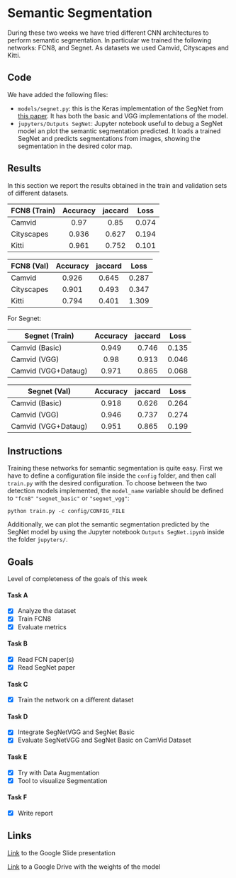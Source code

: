 # Semantic Segmentation
During these two weeks we have tried different CNN architectures to perform semantic segmentation. In particular we trained the following networks: FCN8, and Segnet. As datasets we used Camvid, Cityscapes and Kitti.

## Code
We have added the following files:
* `models/segnet.py`:  this is the Keras implementation of the SegNet from [this paper](https://arxiv.org/pdf/1511.00561.pdf). It has both the basic and VGG implementations of the model.
* `jupyters/Outputs SegNet`: Jupyter notebook useful to debug a SegNet model an plot the semantic segmentation predicted. It loads a trained SegNet and predicts segmentations from images, showing the segmentation in the desired color map. 
## Results
In this section we report the results obtained in the train and validation sets of different datasets.


| FCN8 (Train)    | Accuracy   | jaccard  | Loss  | 
| ----------------- |:------:| :-----:|:-----:|
| Camvid            | 0.97      | 0.85      | 0.074     | 
| Cityscapes        | 0.936      | 0.627      | 0.194     |
| Kitti             | 0.961      | 0.752      | 0.101     |


| FCN8 (Val)    | Accuracy   | jaccard  | Loss  | 
| ----------------- |:------:| :-----:|:-----:|
| Camvid            | 0.926      | 0.645      | 0.287     | 
| Cityscapes        | 0.901      | 0.493      | 0.347     |
| Kitti             | 0.794      | 0.401      | 1.309     |



For Segnet: 

| Segnet (Train)    | Accuracy   | jaccard  | Loss  | 
| ----------------- |:------:| :-----:|:-----:|
| Camvid (Basic)    | 0.949      | 0.746      | 0.135     | 
| Camvid (VGG)      | 0.98      | 0.913      | 0.046     |
| Camvid (VGG+Dataug) | 0.971 | 0.865	| 0.068 |



| Segnet (Val)    | Accuracy   | jaccard  | Loss  | 
| ----------------- |:------:| :-----:|:-----:|
| Camvid (Basic)    | 0.918      | 0.626      | 0.264     | 
| Camvid (VGG)      | 0.946      | 0.737      | 0.274     |
| Camvid (VGG+Dataug) | 0.951    | 0.865	    | 0.199     |


## Instructions
Training these networks for semantic segmentation is quite easy. First we have to define a configuration file inside the `config` folder, and then call `train.py` with the desired configuration. To choose between the two detection models implemented, the `model_name` variable should be defined to `"fcn8"` `"segnet_basic"` or `"segnet_vgg"`:
```
python train.py -c config/CONFIG_FILE
```


Additionally, we can plot the semantic segmentation predicted by the SegNet model by using the Jupyter notebook `Outputs SegNet.ipynb` inside the folder `jupyters/`.

## Goals
Level of completeness of the goals of this week
#### Task A
- [x] Analyze the dataset
- [x] Train FCN8
- [x] Evaluate metrics

#### Task B
- [x] Read FCN paper(s)
- [x] Read SegNet paper

#### Task C
- [x] Train the network on a different dataset

#### Task D
- [x] Integrate SegNetVGG and SegNet Basic
- [x] Evaluate SegNetVGG and SegNet Basic on CamVid Dataset

#### Task E
- [x] Try with Data Augmentation
- [x] Tool to visualize Segmentation

#### Task F
- [x] Write report

## Links
[Link](https://docs.google.com/presentation/d/1V-ui0jbUjdvCARN4frC-gQrkKvEKChS92FLr5iQ614o/edit#slide=id.g1d0f8546dc_1_0) to the Google Slide presentation

[Link](https://drive.google.com/open?id=0B3RGXagP6D6sQ3ZwUDFkdW84N00) to a Google Drive with the weights of the model
